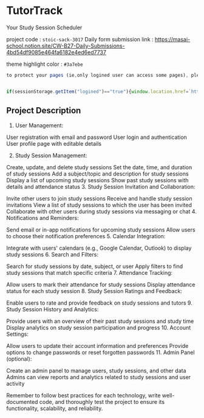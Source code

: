 

# TutorTrack
 Your Study Session Scheduler 

project code    :  `stoic-sack-3017`
Daily form submission link :  https://masai-school.notion.site/CW-B27-Daily-Submissions-4bd54df9085e464fa6182e4ed6ed7737

theme highlight color : `#3a7ebe`





````javascript
to protect your pages (ie,only logined user can access some pages), please put the below code at top of 


if(sessionStorage.getItem("logined")=="true"){window.location.href=`https://tutor-track.vercel.app`}
````

















## Project Description 
1. User Management:

User registration with email and password
User login and authentication
User profile page with editable details

2. Study Session Management:

Create, update, and delete study sessions
Set the date, time, and duration of study sessions
Add a subject/topic and description for study sessions
Display a list of upcoming study sessions
Show past study sessions with details and attendance status
3. Study Session Invitation and Collaboration:

Invite other users to join study sessions
Receive and handle study session invitations
View a list of study sessions to which the user has been invited
Collaborate with other users during study sessions via messaging or chat
4. Notifications and Reminders:

Send email or in-app notifications for upcoming study sessions
Allow users to choose their notification preferences
5. Calendar Integration:

Integrate with users' calendars (e.g., Google Calendar, Outlook) to display study sessions
6. Search and Filters:

Search for study sessions by date, subject, or user
Apply filters to find study sessions that match specific criteria
7. Attendance Tracking:

Allow users to mark their attendance for study sessions
Display attendance status for each study session
8. Study Session Ratings and Feedback:

Enable users to rate and provide feedback on study sessions and tutors
9. Study Session History and Analytics:

Provide users with an overview of their past study sessions and study time
Display analytics on study session participation and progress
10. Account Settings:

Allow users to update their account information and preferences
Provide options to change passwords or reset forgotten passwords
11. Admin Panel (optional):

Create an admin panel to manage users, study sessions, and other data
Admins can view reports and analytics related to study sessions and user activity




Remember to follow best practices for each technology, write well-documented code, and thoroughly test the project to ensure its functionality, scalability, and reliability.
